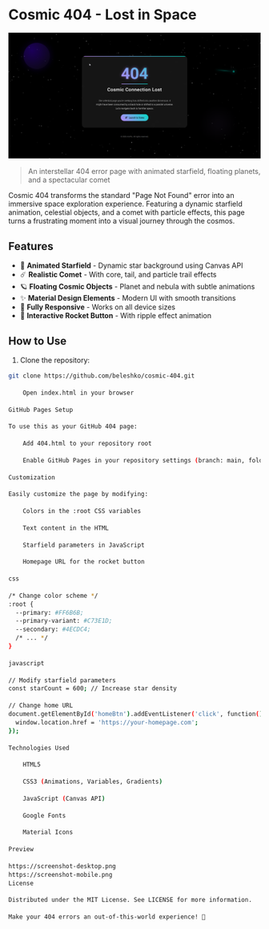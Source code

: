# Cosmic 404 - Lost in Space

![Cosmic 404 Preview](screenshot-desktop.png)

> An interstellar 404 error page with animated starfield, floating planets, and a spectacular comet

Cosmic 404 transforms the standard "Page Not Found" error into an immersive space exploration experience. Featuring a dynamic starfield animation, celestial objects, and a comet with particle effects, this page turns a frustrating moment into a visual journey through the cosmos.

## Features

- 🌌 **Animated Starfield** - Dynamic star background using Canvas API
- ☄️ **Realistic Comet** - With core, tail, and particle trail effects
- 🪐 **Floating Cosmic Objects** - Planet and nebula with subtle animations
- ✨ **Material Design Elements** - Modern UI with smooth transitions
- 📱 **Fully Responsive** - Works on all device sizes
- 🚀 **Interactive Rocket Button** - With ripple effect animation

## How to Use

1. Clone the repository:
```bash
git clone https://github.com/beleshko/cosmic-404.git

    Open index.html in your browser

GitHub Pages Setup

To use this as your GitHub 404 page:

    Add 404.html to your repository root

    Enable GitHub Pages in your repository settings (branch: main, folder: /root)

Customization

Easily customize the page by modifying:

    Colors in the :root CSS variables

    Text content in the HTML

    Starfield parameters in JavaScript

    Homepage URL for the rocket button

css

/* Change color scheme */
:root {
  --primary: #FF6B6B;
  --primary-variant: #C73E1D;
  --secondary: #4ECDC4;
  /* ... */
}

javascript

// Modify starfield parameters
const starCount = 600; // Increase star density

// Change home URL
document.getElementById('homeBtn').addEventListener('click', function() {
  window.location.href = 'https://your-homepage.com';
});

Technologies Used

    HTML5

    CSS3 (Animations, Variables, Gradients)

    JavaScript (Canvas API)

    Google Fonts

    Material Icons

Preview

https://screenshot-desktop.png
https://screenshot-mobile.png
License

Distributed under the MIT License. See LICENSE for more information.

Make your 404 errors an out-of-this-world experience! 🚀

